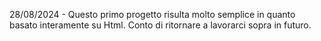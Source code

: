 28/08/2024 - Questo primo progetto risulta molto semplice in quanto basato interamente su Html. Conto di ritornare a lavorarci sopra in futuro.